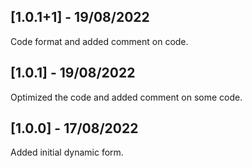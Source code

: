 ## [1.0.1+1] - 19/08/2022

Code format and added comment on code.

## [1.0.1] - 19/08/2022

Optimized the code and added comment on some code.

## [1.0.0] - 17/08/2022

Added initial dynamic form.

